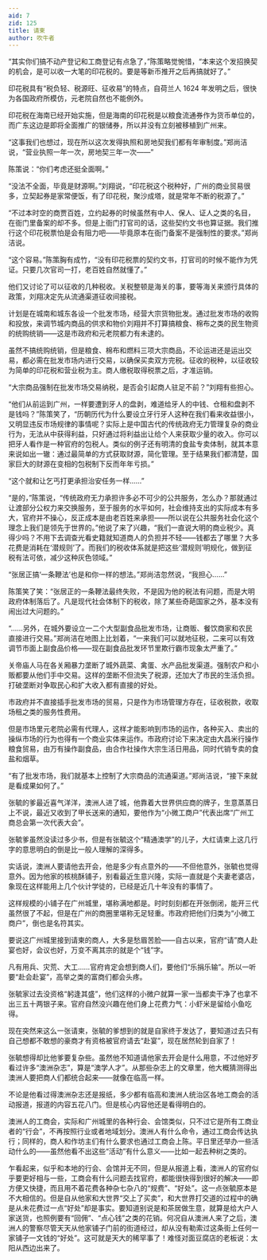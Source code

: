 ```yaml
---
aid: 7
zid: 125
title: 请柬
author: 吹牛者
---
```


“其实你们搞不动产登记和工商登记有点急了，”陈策略觉惋惜，“本来这个发招换契的机会，是可以收一大笔的印花税的。要是等新币推开之后再搞就好了。”

印花税具有“税负轻、税源旺、征收易”的特点，自荷兰人 1624 年发明之后，很快为各国政府所模仿，元老院自然也不能例外。

印花税在海南已经开始实施，但是海南的印花税是以粮食流通券作为货币单位的，而广东这边是即将全面推广的银储券，所以并没有立刻被移植到广州来。

“这事我们也想过，现在所以这次发得执照和房地契我们都有年审制度。”郑尚洁说，“营业执照一年一次，房地契三年一次――”

陈策说：“你们考虑还挺全面啊。”

“没法不全面，毕竟是财源啊。”刘翔说，“印花税这个税种好，广州的商业贸易很多，立契起券是家常便饭，有了印花税，聚沙成塔，就是常年不断的税源了。”

“不过本时空的商贾百姓，立约起券的时候虽然有中人、保人、证人之类的名目，在衙门里备案的却不多。但是上衙门打官司的话，这些契约文书也算证据。我们推行这个印花税票怕是会有阻力吧――毕竟原本在衙门备案不是强制性的要求。”郑尚洁说。

“这个容易。”陈策胸有成竹，“没有印花税票的契约文书，打官司的时候不能作为凭证。只要几次官司一打，老百姓自然就懂了。”

他们又讨论了可以征收的几种税收。关税整顿是海关的事，要等海关来颁行具体的政策，刘翔决定先从流通渠道征收间接税。

计划是在城南和城东各设一个批发市场，经营大宗货物批发。通过批发市场的收购和投放，来调节城内商品的供求和物价刘翔并不打算搞粮食、棉布之类的民生物资的统购统销――这是市政府和元老院都力有未逮的。

虽然不搞统购统销，但是粮食、棉布和燃料三项大宗商品，不论运进还是运出交易，都必需在批发市场内进行交易，以确保买卖双方完税。征收的税种，以征收较为简单的印花税和营业税为主。商人缴税取得税票之后，才准运销。

“大宗商品强制在批发市场交易纳税，是否会引起商人驻足不前？”刘翔有些担心。

“他们从前运到广州，一样要遭到牙人的盘剥，难道给牙人的中钱、仓租和盘剥不是钱吗？”陈策笑了，“历朝历代为什么要设立牙行牙人这种在我们看来收益很小，又明显违反市场规律的事情呢？实际上是中国古代的传统政府无力管理复杂的商业行为，无法从中获得利益，只好通过将利益出让给个人来获取少量的收入。你可以把牙人看作是一种官府的包税人。类似的例子还有明清的食盐专卖体制，就其本意来说如出一辙：通过最简单的方式获取财源，简化管理。至于结果我们都清楚，国家巨大的财源在变相的包税制下反而年年亏损。”

“这个就和让乞丐打更承担治安任务一样……”

“是的，”陈策说，“传统政府无力承担许多必不可少的公共服务，怎么办？那就通过让渡部分公权力来交换服务，至于服务的水平如何，社会维持支出的实际成本有多大，官府并不操心，反正成本是由老百姓来承担――所以说在公共服务社会化这个理念上我们是领先于世界的。”他说了来了兴趣，“我们一直说大明的商业税少。真得少吗？不用下去调查光看史籍就知道商人的负担并不轻――钱都去了哪里？大多花费是消耗在‘潜规则’了。而我们的税收体系就是把这些‘潜规则’明规化，做到征税有法可依，减少这种灰色领域。”

“张居正搞‘一条鞭法’也是和你一样的想法。”郑尚洁忽然说，“我担心……”

陈策笑了笑：“张居正的一条鞭法最终失败，不是因为他的税法有问题，而是大明政府体制落后了。凡是现代社会体制下的税收，除了某些奇葩国家之外，基本没有闹出过大问题的。”

“……另外，在城外要设立一二个大型副食品批发市场，让商贩、餐饮商家和农民直接进行交易。”郑尚洁在地图上比划着，“一来我们可以就地征税，二来可以有效调节市面上副食品价格――现在副食品批发环节里欺行霸市现象太严重了。”

关帝庙人马在各关厢暴力垄断了城外蔬菜、禽蛋、水产品批发渠道。强制农户和小贩都要从他们手中交易。这样的垄断不但流失了税源，还加大了市民的生活负担。打破垄断对争取民心和扩大收入都有直接的好处。

市政府并不直接插手批发市场的贸易，只是作为市场管理方存在，征收税款，收取场租之类的服务性费用。

但是市场里元老院必需有代理人，这样才能影响到市场的运作，各种买入、卖出的操纵市场的行为也得有一个商业实体来运作。市政府讨论下来决定由大昌米行操作粮食贸易，由万有操作副食品，由合作社操作大宗生活日用品，同时代销专卖的食盐和烟草。

“有了批发市场，我们就基本上控制了大宗商品的流通渠道。”郑尚洁说，“接下来就是看成果如何了。”

张毓的爹最近喜气洋洋，澳洲人进了城，他靠着大世界供应商的牌子，生意蒸蒸日上不说，最近又收到了甲长送来的通知，要他作为“小微工商户”代表出席“广州工商总会第一次代表大会”。

张毓爹虽然没读过多少书，但是有张毓这个“精通澳学”的儿子，大红请柬上这几行字的意思明白的倒是比一般人理解的深得多。

实话说，澳洲人要请他去开会，他是多少有点意外的――不但他意外，张毓也觉得意外。因为他家的核桃酥铺子，别看最近生意兴隆，实际一直就是个夫妻老婆店，象现在这样能用上几个伙计学徒的，已经是近几十年没有的事情了。

这样规模的小铺子在广州城里，堪称满地都是。时时刻刻都在开张倒闭，能开三代虽然很了不起，但是在广州的商圈里堪称无足轻重。市政府把他们归类为“小微工商户”，倒也是名符其实。

要说这广州城里接到请柬的商人，大多是愁眉苦脸――自古以来，官府“请”商人赴宴也好，会议也好，万变不离其宗的就是个“钱”字。

凡有用兵、灾荒、大工……官府肯定会想到商人们，要他们“乐捐乐输”。所以一听要“赴会赴宴”，高举之类的富商们都会头疼。

张毓家过去没资格“躬逢其盛”，他们这样的小微户就算一家一当都卖干净了也拿不出三五十两银子来。官府自然没兴趣在他们身上花费力气：小虾米是留给小鱼吃得。

现在突然来这么一张请柬，张毓的爹想到的就是自家终于发达了，要知道过去只有自己想都不敢想的豪商才有资格被官府请去“赴宴”，现在居然轮到自家了！

张毓想得却比他爹要复杂些。虽然他不知道请他家去开会是什么用意，不过他好歹看过许多“澳洲杂志”，算是“澳学人才”。从那些杂志上的文章里，他大概猜测得出澳洲人要把商人们都统合起来――就像在临高一样。

不论是他看过得澳洲杂志还是报纸，多少都有临高和澳洲人统治区各地工商会的活动报道，报道的内容五花八门。但是核心内容他还是看得明白的。

澳洲人的工商会，实际和广州城里的各种行会、会馆类似，只不过它是所有工商业者的“行会”，不再按照行业或者地域划分。澳洲人有什么命令，通过工商会传达执行；同样的，商人和作坊主们有什么要求也通过工商会上陈。平日里还举办一些活动什么的――虽然他看不出这些“活动”有什么意义――比如一起去种树之类的。

乍看起来，似乎和本地的行会、会馆并无不同，但是从报道上看，澳洲人的官府似乎要更好相与一些，工商会有什么问题去找官府，都能很快得到很好的解决――即方便又快捷，而且用不着花费各种杂七杂八的“规费”、“好处”。这一点张毓原本是不大相信的。但是自从他家和大世界“交上了买卖”，和大世界打交道的过程中的确是从未花费过一点“好处”却是事实。要知道别说是和茶居做生意，就算是给大户人家送货，也照例要有“回佣”、“点心钱”之类的花销。何况自从澳洲人来了之后，澳洲人的警察尽管天天从他家铺子门前的街道经过，却从没有勒索过这条街上任何一家铺子一文钱的“好处”。这可就是天大的稀罕事了！难怪对面豆腐店的老板说：太阳从西边出来了。
